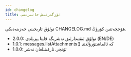 ```yaml
---
id: changelog
title: ئۆزگەرتىش خاتىرىسى
---
```


تولۇق تارىخىنى خەزىنەدىكى CHANGELOG.md ھۆججەتتىن كۆرۈڭ.

- 2.0.0: تولۇق ئىقتىدارلىق نەشرىگە قايتا يېزىلدى (EN/DE)
- 1.0.1: messages.listAttachments() كە ئالماشتۇرۇلدى
- 1.0.0: تۇنجى تارقىتىلغان نەشر
